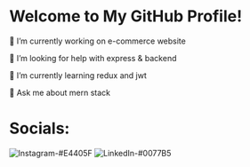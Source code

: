 # Welcome to My GitHub Profile!

🔭 I’m currently working on e-commerce website

🤝 I’m looking for help with express & backend

🌱 I’m currently learning redux and jwt

💬 Ask me about mern stack


  # Socials:
![Instagram-#E4405F](https://github.com/user-attachments/assets/683d638d-dc64-434d-b1fc-a5b42f4ca926)  ![LinkedIn-#0077B5](https://github.com/user-attachments/assets/6f160798-4ab9-442b-abb1-0578ac968f48)
